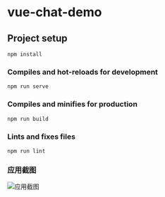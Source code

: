# vue-chat-demo

## Project setup
```
npm install
```

### Compiles and hot-reloads for development
```
npm run serve
```

### Compiles and minifies for production
```
npm run build
```

### Lints and fixes files
```
npm run lint
```

### 应用截图
![应用截图](http://parallel.oss-cn-beijing.aliyuncs.com/other/1542793488883.jpg)